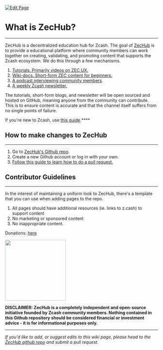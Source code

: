 <a href="https://github.com/henryquincy/zechub/edit/main/site/Start_Here/What_is_ZecHub.md" target="_blank">
  <img src="https://img.shields.io/badge/Edit-blue" alt="Edit Page"/>
</a>


# What is ZecHub?
---

ZecHub is a decentralized education hub for Zcash. The goal of [ZecHub](http://zechub.xyz) is to provide a educational platform where community members can work together on creating, validating, and promoting content that supports the Zcash ecosystem. We do this through a few mechanisms.

1. [Tutorials. Primarily videos on ZEC UX.](https://www.youtube.com/channel/UC3-KM00kjCUheRzO5cq3PAA)
2. [Wiki-docs. Short-form ZEC content for beginners.](https://wiki.zechub.xyz/)
3. [A podcast interviewing community members](https://www.youtube.com/playlist?list=PL9eB_cR4oMej3vs1wMwhQL_Vz8WZBftF0).
4. [A weekly Zcash newsletter.](https://zechub.substack.com/)

The tutorials, short-form blogs, and newsletter will be open sourced and hosted on GitHub, meaning anyone from the community can contribute. This is to ensure content is accurate and that the channel itself suffers from no single points of failure.

If you're new to Zcash, use [this guide](/site/Start_Here/New_User_Guide).****

## How to make changes to ZecHub

---

1. Go to [ZecHub's Github repo](https://github.com/ZecHub/zechub).
2. Create a new Github account or log in with your own.
3. [Follow this guide to learn how to do a pull request.](https://www.youtube.com/watch?v=YTbRzhQju4c&t=1s)

## Contributor Guidelines

---

In the interest of maintaining a uniform look to ZecHub, there's a template that you can use when adding pages to the repo.

1. All pages should have additional resources (ie. links to z.cash) to support content
2. No marketing or sponsored content
3. No inappropriate content.

Donations: [here](https://zcashblockexplorer.com/ua/u17sawf3pdh7z6tsy83vhjd2z7sztpy9y87wyyqz4vqshn3yhch28q3ud3lr0etadl3flz4c9zdrtn9lwlf23vzmjnll97efxzg9h0rjzn9qvhvqr8p3394ysnfhg560xxxc66yxzh8r548myxn3l2qrc9pfrt8nrzhxvlpuuykv7czjsm)

<a href="https://zcashblockexplorer.com/ua/u17sawf3pdh7z6tsy83vhjd2z7sztpy9y87wyyqz4vqshn3yhch28q3ud3lr0etadl3flz4c9zdrtn9lwlf23vzmjnll97efxzg9h0rjzn9qvhvqr8p3394ysnfhg560xxxc66yxzh8r548myxn3l2qrc9pfrt8nrzhxvlpuuykv7czjsm">
    <img src="https://i.ibb.co/pfBM1z9/image-2023-11-18-141228046.png" alt="" width="200" height="200"/>
</a>



**DISCLAIMER: ZecHub is a completely independent and open-source initiative founded by Zcash community members. Nothing contained in this Github repository should be considered financial or investment advice - it is for informational purposes only.**

---

*If you'd like to add, or suggest edits to this wiki page, please head to the [ZecHub github repo](https://github.com/ZecHub/zechub) and submit a pull request.*
